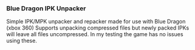 ### Blue Dragon IPK Unpacker

Simple IPK/MPK unpacker and repacker made for use with Blue Dragon (xbox 360)
Supports unpacking compressed files but newly packed IPKs will leave all files uncompressed. In my testing the game has no issues using these.